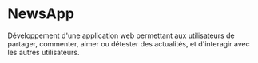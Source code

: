 # NewsApp
Développement d'une application web permettant aux utilisateurs de partager, commenter, aimer ou détester des actualités, et d'interagir avec les autres utilisateurs.
